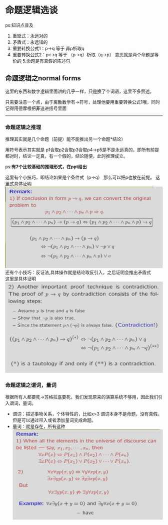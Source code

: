# 命题逻辑选谈

ps:知识点普及

1. 重延式：永远对的
2. 矛盾式：永远错的
3. 重要转换公式1：p->q 等于 非p析取q
4. 重要转换公式2：p<->q 等于 （p->q）析取（q->p） 意思就是两个命题是等价的
5.命题是有真假的陈述句

<style>
    .custom-h1 {font:12pt song !important;}
</style>

## 命题逻辑之normal forms

这里的东西和数字逻辑里面讲的几乎一样，只是换了个词语，这里不多赘述。

只需要注意一个点，由于离散数学有->符号，处理他要用重要转换公式1哦，同时记得用德摩根把**非**送进括号里面

---

### 命题逻辑之推理

推理其实就是几个命题（前提）能不能推出另一个命题*结论）

用符号表示其实就是 p1合取p2合取p3合取p4->p5是不是永远真的，即所有前提都对时，结论一定真，有一个假的，结论随便，此时推理成立。

ps:**有7个比较基础的推理形式，在ppt给出**

这里有个小技巧，即结论如果是个条件式（p->q）
那么可以把p也放在前提。
这里式具体证明
![proof](proof1.png)  
还有个小技巧：反证法,具体操作就是结论取反引入，之后证明会推出矛盾式  
这里是具体证明
![proof](proof2.jpg)

### 命题逻辑之谓词，量词

根据所有人都要死->苏格拉底要死，我们发现原来的演算系统不够用，因此我们引入谓词，量词。

- 谓词：描述事物关系，个体特性的，比如x>3 谓词本身不是命题，没有真假。但是可以通过带入或者添加量词变成命题。
- 量词：就是存在，所有这种
![mention](mention.jpg)